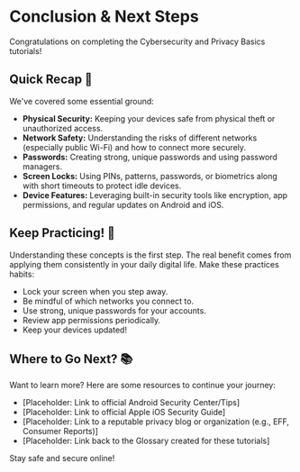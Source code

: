 # Conclusion & Next Steps 

Congratulations on completing the Cybersecurity and Privacy Basics tutorials!

## Quick Recap 📝

We've covered some essential ground:

*   **Physical Security:** Keeping your devices safe from physical theft or unauthorized access.
*   **Network Safety:** Understanding the risks of different networks (especially public Wi-Fi) and how to connect more securely.
*   **Passwords:** Creating strong, unique passwords and using password managers.
*   **Screen Locks:** Using PINs, patterns, passwords, or biometrics along with short timeouts to protect idle devices.
*   **Device Features:** Leveraging built-in security tools like encryption, app permissions, and regular updates on Android and iOS.

## Keep Practicing! 💪

Understanding these concepts is the first step. The real benefit comes from applying them consistently in your daily digital life. Make these practices habits:

*   Lock your screen when you step away.
*   Be mindful of which networks you connect to.
*   Use strong, unique passwords for your accounts.
*   Review app permissions periodically.
*   Keep your devices updated!

## Where to Go Next? 📚

Want to learn more? Here are some resources to continue your journey:

*   [Placeholder: Link to official Android Security Center/Tips]
*   [Placeholder: Link to official Apple iOS Security Guide]
*   [Placeholder: Link to a reputable privacy blog or organization (e.g., EFF, Consumer Reports)]
*   [Placeholder: Link back to the Glossary created for these tutorials]

Stay safe and secure online!
